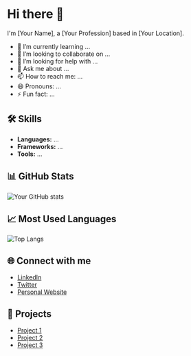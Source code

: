 # Hi there 👋

I'm [Your Name], a [Your Profession] based in [Your Location].

- 🌱 I’m currently learning ...
- 👯 I’m looking to collaborate on ...
- 🤔 I’m looking for help with ...
- 💬 Ask me about ...
- 📫 How to reach me: ...
- 😄 Pronouns: ...
- ⚡ Fun fact: ...

## 🛠️ Skills
- **Languages:** ...
- **Frameworks:** ...
- **Tools:** ...

## 📊 GitHub Stats
![Your GitHub stats](https://github-readme-stats.vercel.app/api?username=YourUsername&show_icons=true&theme=radical)

## 📈 Most Used Languages
![Top Langs](https://github-readme-stats.vercel.app/api/top-langs/?username=YourUsername&layout=compact)

## 🌐 Connect with me
- [LinkedIn](https://www.linkedin.com/in/yourusername)
- [Twitter](https://twitter.com/yourusername)
- [Personal Website](https://yourwebsite.com)

## 🎨 Projects
- [Project 1](https://github.com/yourusername/project1)
- [Project 2](https://github.com/yourusername/project2)
- [Project 3](https://github.com/yourusername/project3)
